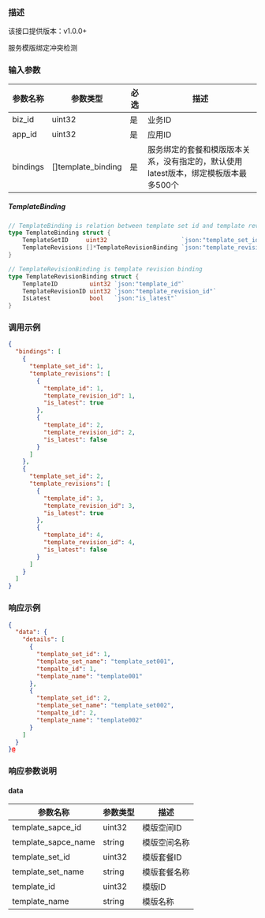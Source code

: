 ### 描述

该接口提供版本：v1.0.0+

服务模版绑定冲突检测

### 输入参数

| 参数名称 | 参数类型           | 必选 | 描述                                                         |
| -------- | ------------------ | ---- | ------------------------------------------------------------ |
| biz_id   | uint32             | 是   | 业务ID                                                       |
| app_id   | uint32             | 是   | 应用ID                                                       |
| bindings | []template_binding | 是   | 服务绑定的套餐和模版版本关系，没有指定的，默认使用latest版本，绑定模板版本最多500个 |

##### TemplateBinding

```go
// TemplateBinding is relation between template set id and template revisions
type TemplateBinding struct {
	TemplateSetID     uint32                     `json:"template_set_id"`
	TemplateRevisions []*TemplateRevisionBinding `json:"template_revisions"`
}

// TemplateRevisionBinding is template revision binding
type TemplateRevisionBinding struct {
	TemplateID         uint32 `json:"template_id"`
	TemplateRevisionID uint32 `json:"template_revision_id"`
	IsLatest           bool   `json:"is_latest"`
}
```

### 调用示例

```json
{
  "bindings": [
    {
      "template_set_id": 1,
      "template_revisions": [
        {
          "template_id": 1,
          "template_revision_id": 1,
          "is_latest": true
        },
        {
          "template_id": 2,
          "template_revision_id": 2,
          "is_latest": false
        }
      ]
    },
    {
      "template_set_id": 2,
      "template_revisions": [
        {
          "template_id": 3,
          "template_revision_id": 3,
          "is_latest": true
        },
        {
          "template_id": 4,
          "template_revision_id": 4,
          "is_latest": false
        }
      ]
    }
  ]
}
```

### 响应示例

```json
{
  "data": {
    "details": [
      {
        "template_set_id": 1,
        "template_set_name": "template_set001",
        "tempalte_id": 1,
        "template_name": "template001"
      },
      {
        "template_set_id": 2,
        "template_set_name": "template_set002",
        "tempalte_id": 2,
        "template_name": "template002"
      }
    ]
  }
}@
```

### 响应参数说明

#### data

| 参数名称            | 参数类型 | 描述         |
| ------------------- | -------- | ------------ |
| template_sapce_id   | uint32   | 模版空间ID   |
| template_sapce_name | string   | 模版空间名称 |
| template_set_id     | uint32   | 模版套餐ID   |
| template_set_name   | string   | 模版套餐名称 |
| template_id         | uint32   | 模版ID       |
| template_name       | string   | 模版名称     |

